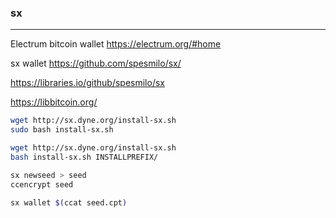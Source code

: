 ### sx
---
Electrum bitcoin wallet
https://electrum.org/#home

sx wallet
https://github.com/spesmilo/sx/

https://libraries.io/github/spesmilo/sx

https://libbitcoin.org/


```sh
wget http://sx.dyne.org/install-sx.sh
sudo bash install-sx.sh

wget http://sx.dyne.org/install-sx.sh
bash install-sx.sh INSTALLPREFIX/

sx newseed > seed
ccencrypt seed

sx wallet $(ccat seed.cpt)
```

```
```

